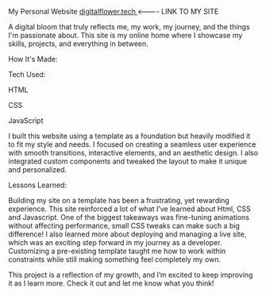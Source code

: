 
My Personal Website
[digitalflower.tech ](https://digitalflower.tech/) <---- LINK TO MY SITE

A digital bloom that truly reflects me, my work, my journey, and the things I'm passionate about. This site is my online home where I showcase my skills, projects, and everything in between.



How It's Made:

Tech Used:

HTML

CSS 

JavaScript

I built this website using a template as a foundation but heavily modified it to fit my style and needs. I focused on creating a seamless user experience with smooth transitions, interactive elements, and an aesthetic design. I also integrated custom components and tweaked the layout to make it unique and personalized.

Lessons Learned:

Building my site on a template has been a frustrating, yet rewarding experience. This site reinforced a lot of what I’ve learned about Html, CSS and Javascript. One of the biggest takeaways was fine-tuning animations without affecting performance, small CSS tweaks can make such a big difference! I also learned more about deploying and managing a live site, which was an exciting step forward in my journey as a developer. Customizing a pre-existing template taught me how to work within constraints while still making something feel completely my own.

This project is a reflection of my growth, and I’m excited to keep improving it as I learn more. Check it out and let me know what you think!



